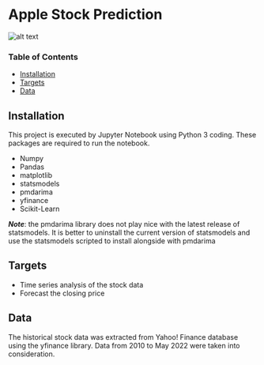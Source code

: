 # Apple Stock Prediction

![alt text](https://www.cubicpromote.com.au/wp/wp-content/uploads/2018/08/current-apple-logo.jpg)

### Table of Contents

- [Installation](#installation)
- [Targets](#questions)
- [Data](#data)

## Installation<a name="installation"></a>

This project is executed by Jupyter Notebook using Python 3 coding. These packages are required to run the notebook.
- Numpy
- Pandas
- matplotlib 
- statsmodels
- pmdarima
- yfinance
- Scikit-Learn

***Note***: the pmdarima library does not play nice with the latest release of statsmodels. It is better to uninstall the current version of statsmodels and use the statsmodels scripted to install alongside with pmdarima

## Targets<a name="questions"></a>

- Time series analysis of the stock data
- Forecast the closing price


## Data<a name="data"></a>

The historical stock data was extracted from Yahoo! Finance database using the yfinance library. Data from 2010 to May 2022 were taken into consideration.

